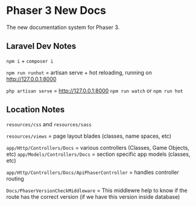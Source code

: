 # Phaser 3 New Docs

The new documentation system for Phaser 3.

## Laravel Dev Notes

`npm i` + `composer i`

`npm run runhot` = artisan serve + hot reloading, running on http://127.0.0.1:8000

`php artisan serve` = http://127.0.0.1:8000
`npm run watch` or `npm run hot`

## Location Notes

`resources/css` and `resources/sass`

`resources/views` = page layout blades (classes, name spaces, etc)

`app/Http/Controllers/Docs` = various controllers (Classes, Game Objects, etc)
`app/Models/Controllers/Docs` = section specific app models (classes, etc)

`app/Http/Controllers/Docs/ApiPhaserController` = handles controller routing

`Docs/PhaserVersionCheckMiddleware` = This middlewre help to know if the route has the correct version (if we have this version inside database)

